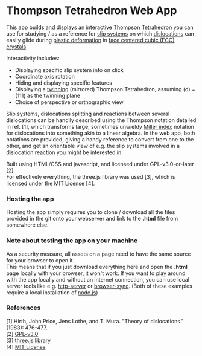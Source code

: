 # Thompson Tetrahedron Web App

This app builds and displays an interactive [Thompson Tetrahedron](https://www.tf.uni-kiel.de/matwis/amat/def_en/kap_5/backbone/r5_4_2.pdf) you can use for studying / as a reference for [slip systems](https://en.wikipedia.org/wiki/Slip_(materials_science)#Slip_systems) on which [dislocations](https://en.wikipedia.org/wiki/Dislocation) can easily glide during [plastic deformation](https://en.wikipedia.org/wiki/Plasticity_(physics)) in [face centered cubic (FCC) crystals](https://en.wikipedia.org/wiki/Cubic_crystal_system).

Interactivity includes:
* Displaying specific slip system info on click
* Coordinate axis rotation 
* Hiding and displaying specific features 
* Displaying a [twinning](https://en.wikipedia.org/wiki/Crystal_twinning) (mirrored) Thompson Tetrahedron, assuming (d) = (111) as the twinning plane
* Choice of perspective or orthographic view

Slip systems, dislocations splitting and reactions between several dislocations can be handily described using the Thompson notation detailed in ref. [1], which transforms large, sometimes unwieldy [Miller index](https://en.wikipedia.org/wiki/Miller_index) notation for dislocations into something akin to a linear algebra.
In the web app, both notations are provided, giving a handy reference to convert from one to the other, and get an orientable view of e.g. the slip systems involved in a dislocation reaction you might be interested in.

Built using HTML/CSS and javascript, and licensed under GPL-v3.0-or-later [2].  
For effectively everything, the three.js library was used [3], which is licensed under the MIT License [4].


### Hosting the app

Hosting the app simply requires you to clone / download all the files provided in the git onto your webserver and link to the **.html** file from somewhere else.


### Note about testing the app on your machine

As a security measure, all assets on a page need to have the same source for your browser to open it.  
This means that if you just download everything here and open the **.html** page locally with your browser, it won't work.
If you want to play around with the app locally and without an internet connection, you can use local server tools like e.g. [http-server](https://www.npmjs.com/package/http-server) or [browser-sync](https://www.browsersync.io/#install). (Both of these examples require a local installation of [node.js](https://nodejs.org)) 


### References

[1] Hirth, John Price, Jens Lothe, and T. Mura. "Theory of dislocations." (1983): 476-477.  
[2] [GPL-v3.0](https://www.gnu.org/licenses/gpl-3.0.en.html)  
[3] [three.js library](https://github.com/mrdoob/three.js)  
[4] [MIT License](https://en.wikipedia.org/wiki/MIT_License)  
